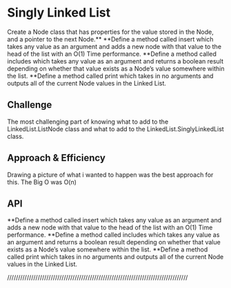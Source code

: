 # Singly Linked List
<!-- Short summary or background information -->
Create a Node class that has properties for the value stored in the Node, and a pointer to the next Node.**
**Define a method called insert which takes any value as an argument and adds a new node with that value to the head of the list with an O(1) Time performance.
**Define a method called includes which takes any value as an argument and returns a boolean result depending on whether that value exists as a Node’s value somewhere within the list.
**Define a method called print which takes in no arguments and outputs all of the current Node values in the Linked List.

## Challenge
<!-- Description of the challenge -->
The most challenging part of knowing what to add to the LinkedList.ListNode class and what to add to the LinkedList.SinglyLinkedList class.

## Approach & Efficiency
<!-- What approach did you take? Why? What is the Big O space/time for this approach? -->
Drawing a picture of what i wanted to happen was the best approach for this. The Big O was O(n)

## API
<!-- Description of each method publicly available to your Linked List -->
**Define a method called insert which takes any value as an argument and adds a new node with that value to the head of the list with an O(1) Time performance.
**Define a method called includes which takes any value as an argument and returns a boolean result depending on whether that value exists as a Node’s value somewhere within the list.
**Define a method called print which takes in no arguments and outputs all of the current Node values in the Linked List.


///////////////////////////////////////////////////////////////////////////////////

